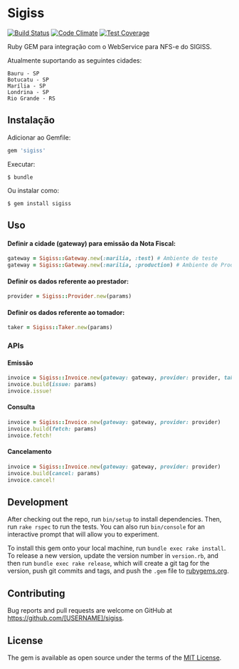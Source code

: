 # Sigiss

[![Build Status](https://travis-ci.org/gabrielpedepera/sigiss.svg?branch=master)](https://travis-ci.org/gabrielpedepera/sigiss) [![Code Climate](https://codeclimate.com/github/gabrielpedepera/sigiss/badges/gpa.svg)](https://codeclimate.com/github/gabrielpedepera/sigiss) [![Test Coverage](https://codeclimate.com/github/gabrielpedepera/sigiss/badges/coverage.svg)](https://codeclimate.com/github/gabrielpedepera/sigiss/coverage)

Ruby GEM para integração com o WebService para NFS-e do SIGISS.

Atualmente suportando as seguintes cidades:

    Bauru - SP
    Botucatu - SP
    Marília - SP
    Londrina - SP
    Rio Grande - RS

## Instalação

Adicionar ao Gemfile:

```ruby
gem 'sigiss'
```

Executar:

    $ bundle

Ou instalar como:

    $ gem install sigiss

## Uso

#### Definir a cidade (gateway) para emissão da Nota Fiscal:

```ruby
gateway = Sigiss::Gateway.new(:marilia, :test) # Ambiente de teste
gateway = Sigiss::Gateway.new(:marilia, :production) # Ambiente de Produção
```

#### Definir os dados referente ao prestador:

```ruby
provider = Sigiss::Provider.new(params)
```

#### Definir os dados referente ao tomador:

```ruby
taker = Sigiss::Taker.new(params)
```

### APIs

#### Emissão
```ruby
invoice = Sigiss::Invoice.new(gateway: gateway, provider: provider, taker: taker)
invoice.build(issue: params)
invoice.issue!
```

#### Consulta
```ruby
invoice = Sigiss::Invoice.new(gateway: gateway, provider: provider)
invoice.build(fetch: params)
invoice.fetch!
```

#### Cancelamento
```ruby
invoice = Sigiss::Invoice.new(gateway: gateway, provider: provider)
invoice.build(cancel: params)
invoice.cancel!
```

## Development

After checking out the repo, run `bin/setup` to install dependencies. Then, run `rake rspec` to run the tests. You can also run `bin/console` for an interactive prompt that will allow you to experiment.

To install this gem onto your local machine, run `bundle exec rake install`. To release a new version, update the version number in `version.rb`, and then run `bundle exec rake release`, which will create a git tag for the version, push git commits and tags, and push the `.gem` file to [rubygems.org](https://rubygems.org).

## Contributing

Bug reports and pull requests are welcome on GitHub at https://github.com/[USERNAME]/sigiss.


## License

The gem is available as open source under the terms of the [MIT License](http://opensource.org/licenses/MIT).

